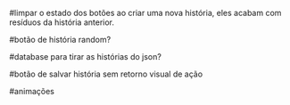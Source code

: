 #limpar o estado dos botões ao criar uma nova história, eles acabam com resíduos da história anterior.

#botão de história random?

#database para tirar as histórias do json?

#botão de salvar história sem retorno visual de ação

#animações